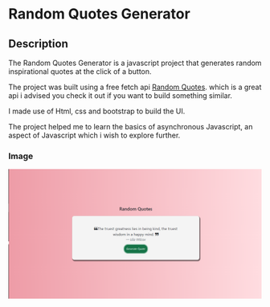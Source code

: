 # Random Quotes Generator

## Description

   The Random Quotes Generator is a javascript project that generates random inspirational quotes at the click of a button.

   The project was built using a free fetch api [Random Quotes](https://type.fit/api/quotes). which is a great api i advised you check it out if you want to build something similar.

   I made use of Html, css and bootstrap to build the UI.

   The project helped me to learn the basics of asynchronous Javascript, an aspect of Javascript which i wish to explore further.

### Image
![projectImage](images/projectImage.png)
